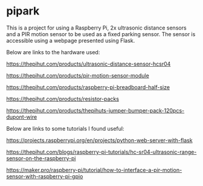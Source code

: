 # pipark

This is a project for using a Raspberry Pi, 2x ultrasonic distance sensors and a PIR motion sensor to be used as a fixed parking sensor.  The sensor is accessible using a webpage presented using Flask.  



Below are links to the hardware used:

https://thepihut.com/products/ultrasonic-distance-sensor-hcsr04 

https://thepihut.com/products/pir-motion-sensor-module 

https://thepihut.com/products/raspberry-pi-breadboard-half-size 

https://thepihut.com/products/resistor-packs 

https://thepihut.com/products/thepihuts-jumper-bumper-pack-120pcs-dupont-wire 



Below are links to some tutorials I found useful:

https://projects.raspberrypi.org/en/projects/python-web-server-with-flask 

https://thepihut.com/blogs/raspberry-pi-tutorials/hc-sr04-ultrasonic-range-sensor-on-the-raspberry-pi 

https://maker.pro/raspberry-pi/tutorial/how-to-interface-a-pir-motion-sensor-with-raspberry-pi-gpio 

